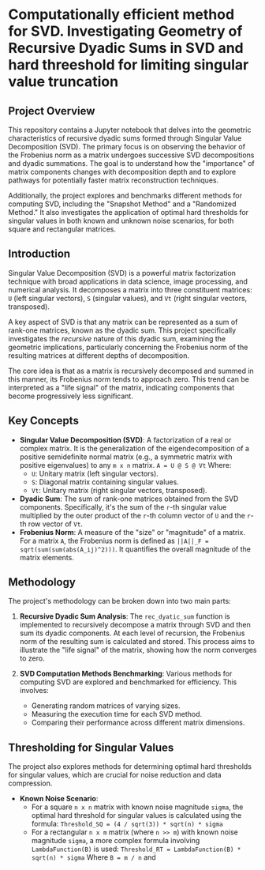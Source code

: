 
# Computationally efficient method for SVD. Investigating Geometry of Recursive Dyadic Sums in SVD and hard threeshold for limiting singular value truncation

## Project Overview

This repository contains a Jupyter notebook that delves into the geometric characteristics of recursive dyadic sums formed through Singular Value Decomposition (SVD). The primary focus is on observing the behavior of the Frobenius norm as a matrix undergoes successive SVD decompositions and dyadic summations. The goal is to understand how the "importance" of matrix components changes with decomposition depth and to explore pathways for potentially faster matrix reconstruction techniques.

Additionally, the project explores and benchmarks different methods for computing SVD, including the "Snapshot Method" and a "Randomized Method." It also investigates the application of optimal hard thresholds for singular values in both known and unknown noise scenarios, for both square and rectangular matrices.

## Introduction

Singular Value Decomposition (SVD) is a powerful matrix factorization technique with broad applications in data science, image processing, and numerical analysis. It decomposes a matrix into three constituent matrices: `U` (left singular vectors), `S` (singular values), and `Vt` (right singular vectors, transposed).

A key aspect of SVD is that any matrix can be represented as a sum of rank-one matrices, known as the dyadic sum. This project specifically investigates the *recursive* nature of this dyadic sum, examining the geometric implications, particularly concerning the Frobenius norm of the resulting matrices at different depths of decomposition.

The core idea is that as a matrix is recursively decomposed and summed in this manner, its Frobenius norm tends to approach zero. This trend can be interpreted as a "life signal" of the matrix, indicating components that become progressively less significant.

## Key Concepts

* **Singular Value Decomposition (SVD)**: A factorization of a real or complex matrix. It is the generalization of the eigendecomposition of a positive semidefinite normal matrix (e.g., a symmetric matrix with positive eigenvalues) to any `m x n` matrix.
    `A = U @ S @ Vt`
    Where:
    * `U`: Unitary matrix (left singular vectors).
    * `S`: Diagonal matrix containing singular values.
    * `Vt`: Unitary matrix (right singular vectors, transposed).
* **Dyadic Sum**: The sum of rank-one matrices obtained from the SVD components. Specifically, it's the sum of the `r`-th singular value multiplied by the outer product of the `r`-th column vector of `U` and the `r`-th row vector of `Vt`.
* **Frobenius Norm**: A measure of the "size" or "magnitude" of a matrix. For a matrix `A`, the Frobenius norm is defined as `||A||_F = sqrt(sum(sum(abs(A_ij)^2)))`. It quantifies the overall magnitude of the matrix elements.

## Methodology

The project's methodology can be broken down into two main parts:

1.  **Recursive Dyadic Sum Analysis**: The `rec_dyatic_sum` function is implemented to recursively decompose a matrix through SVD and then sum its dyadic components. At each level of recursion, the Frobenius norm of the resulting sum is calculated and stored. This process aims to illustrate the "life signal" of the matrix, showing how the norm converges to zero.

2.  **SVD Computation Methods Benchmarking**: Various methods for computing SVD are explored and benchmarked for efficiency. This involves:
    * Generating random matrices of varying sizes.
    * Measuring the execution time for each SVD method.
    * Comparing their performance across different matrix dimensions.

## Thresholding for Singular Values

The project also explores methods for determining optimal hard thresholds for singular values, which are crucial for noise reduction and data compression.

* **Known Noise Scenario**:
    * For a square `n x n` matrix with known noise magnitude `sigma`, the optimal hard threshold for singular values is calculated using the formula:
        `Threshold_SQ = (4 / sqrt(3)) * sqrt(n) * sigma`
    * For a rectangular `n x m` matrix (where `n >> m`) with known noise magnitude `sigma`, a more complex formula involving `LambdaFunction(B)` is used:
        `Threshold_RT = LambdaFunction(B) * sqrt(n) * sigma`
        Where `B = m / n` and

